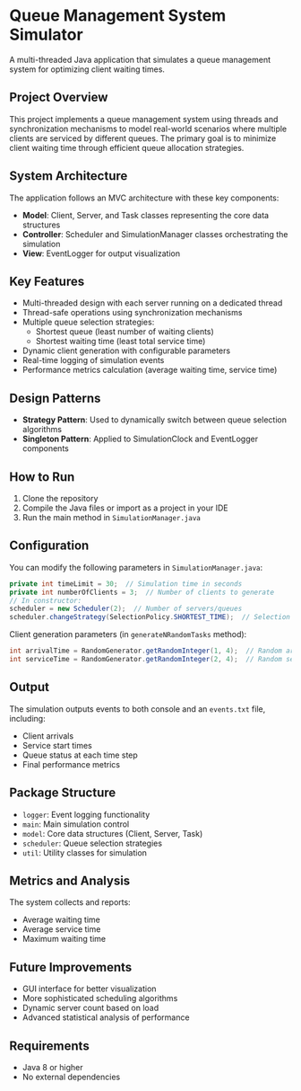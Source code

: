 # Queue Management System Simulator
A multi-threaded Java application that simulates a queue management system for optimizing client waiting times.

## Project Overview

This project implements a queue management system using threads and synchronization mechanisms to model real-world scenarios where multiple clients are serviced by different queues. The primary goal is to minimize client waiting time through efficient queue allocation strategies.

## System Architecture

The application follows an MVC architecture with these key components:

- **Model**: Client, Server, and Task classes representing the core data structures
- **Controller**: Scheduler and SimulationManager classes orchestrating the simulation
- **View**: EventLogger for output visualization

## Key Features

- Multi-threaded design with each server running on a dedicated thread
- Thread-safe operations using synchronization mechanisms
- Multiple queue selection strategies:
  - Shortest queue (least number of waiting clients)
  - Shortest waiting time (least total service time)
- Dynamic client generation with configurable parameters
- Real-time logging of simulation events
- Performance metrics calculation (average waiting time, service time)

## Design Patterns

- **Strategy Pattern**: Used to dynamically switch between queue selection algorithms
- **Singleton Pattern**: Applied to SimulationClock and EventLogger components

## How to Run

1. Clone the repository
2. Compile the Java files or import as a project in your IDE
3. Run the main method in `SimulationManager.java`

## Configuration

You can modify the following parameters in `SimulationManager.java`:

```java
private int timeLimit = 30;  // Simulation time in seconds
private int numberOfClients = 3;  // Number of clients to generate
// In constructor:
scheduler = new Scheduler(2);  // Number of servers/queues
scheduler.changeStrategy(SelectionPolicy.SHORTEST_TIME);  // Selection strategy
```

Client generation parameters (in `generateNRandomTasks` method):
```java
int arrivalTime = RandomGenerator.getRandomInteger(1, 4);  // Random arrival time between 1-4
int serviceTime = RandomGenerator.getRandomInteger(2, 4);  // Random service time between 2-4
```

## Output

The simulation outputs events to both console and an `events.txt` file, including:
- Client arrivals
- Service start times
- Queue status at each time step
- Final performance metrics

## Package Structure

- `logger`: Event logging functionality
- `main`: Main simulation control
- `model`: Core data structures (Client, Server, Task)
- `scheduler`: Queue selection strategies
- `util`: Utility classes for simulation

## Metrics and Analysis

The system collects and reports:
- Average waiting time
- Average service time
- Maximum waiting time

## Future Improvements

- GUI interface for better visualization
- More sophisticated scheduling algorithms
- Dynamic server count based on load
- Advanced statistical analysis of performance

## Requirements

- Java 8 or higher
- No external dependencies
